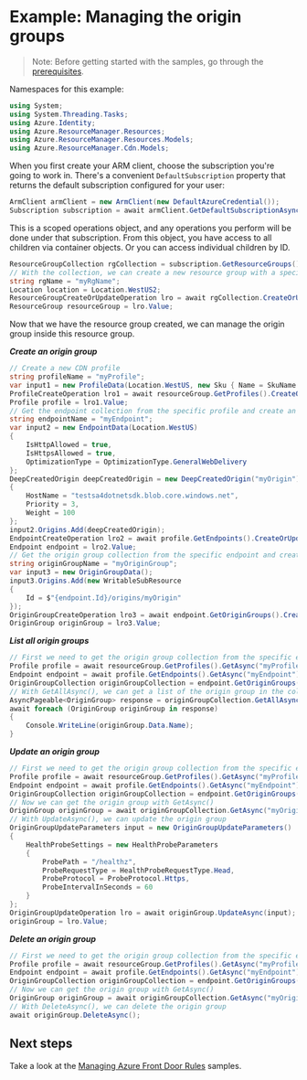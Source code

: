 # Example: Managing the origin groups

>Note: Before getting started with the samples, go through the [prerequisites](https://github.com/Azure/azure-sdk-for-net/tree/main/sdk/resourcemanager/Azure.ResourceManager#prerequisites).

Namespaces for this example:
```C# Snippet:Manage_OriginGroups_Namespaces
using System;
using System.Threading.Tasks;
using Azure.Identity;
using Azure.ResourceManager.Resources;
using Azure.ResourceManager.Resources.Models;
using Azure.ResourceManager.Cdn.Models;
```

When you first create your ARM client, choose the subscription you're going to work in. There's a convenient `DefaultSubscription` property that returns the default subscription configured for your user:

```C# Snippet:Readme_DefaultSubscription
ArmClient armClient = new ArmClient(new DefaultAzureCredential());
Subscription subscription = await armClient.GetDefaultSubscriptionAsync();
```

This is a scoped operations object, and any operations you perform will be done under that subscription. From this object, you have access to all children via container objects. Or you can access individual children by ID.

```C# Snippet:Readme_GetResourceGroupCollection
ResourceGroupCollection rgCollection = subscription.GetResourceGroups();
// With the collection, we can create a new resource group with a specific name
string rgName = "myRgName";
Location location = Location.WestUS2;
ResourceGroupCreateOrUpdateOperation lro = await rgCollection.CreateOrUpdateAsync(rgName, new ResourceGroupData(location));
ResourceGroup resourceGroup = lro.Value;
```

Now that we have the resource group created, we can manage the origin group inside this resource group.

***Create an origin group***

```C# Snippet:Managing_OriginGroups_CreateAnOriginGroup
// Create a new CDN profile
string profileName = "myProfile";
var input1 = new ProfileData(Location.WestUS, new Sku { Name = SkuName.StandardMicrosoft });
ProfileCreateOperation lro1 = await resourceGroup.GetProfiles().CreateOrUpdateAsync(profileName, input1);
Profile profile = lro1.Value;
// Get the endpoint collection from the specific profile and create an endpoint
string endpointName = "myEndpoint";
var input2 = new EndpointData(Location.WestUS)
{
    IsHttpAllowed = true,
    IsHttpsAllowed = true,
    OptimizationType = OptimizationType.GeneralWebDelivery
};
DeepCreatedOrigin deepCreatedOrigin = new DeepCreatedOrigin("myOrigin")
{
    HostName = "testsa4dotnetsdk.blob.core.windows.net",
    Priority = 3,
    Weight = 100
};
input2.Origins.Add(deepCreatedOrigin);
EndpointCreateOperation lro2 = await profile.GetEndpoints().CreateOrUpdateAsync(endpointName, input2);
Endpoint endpoint = lro2.Value;
// Get the origin group collection from the specific endpoint and create an origin group
string originGroupName = "myOriginGroup";
var input3 = new OriginGroupData();
input3.Origins.Add(new WritableSubResource
{
    Id = $"{endpoint.Id}/origins/myOrigin"
});
OriginGroupCreateOperation lro3 = await endpoint.GetOriginGroups().CreateOrUpdateAsync(originGroupName, input3);
OriginGroup originGroup = lro3.Value;
```

***List all origin groups***

```C# Snippet:Managing_OriginGroups_ListAllOriginGroups
// First we need to get the origin group collection from the specific endpoint
Profile profile = await resourceGroup.GetProfiles().GetAsync("myProfile");
Endpoint endpoint = await profile.GetEndpoints().GetAsync("myEndpoint");
OriginGroupCollection originGroupCollection = endpoint.GetOriginGroups();
// With GetAllAsync(), we can get a list of the origin group in the collection
AsyncPageable<OriginGroup> response = originGroupCollection.GetAllAsync();
await foreach (OriginGroup originGroup in response)
{
    Console.WriteLine(originGroup.Data.Name);
}
```

***Update an origin group***

```C# Snippet:Managing_OriginGroups_UpdateAnOriginGroup
// First we need to get the origin group collection from the specific endpoint
Profile profile = await resourceGroup.GetProfiles().GetAsync("myProfile");
Endpoint endpoint = await profile.GetEndpoints().GetAsync("myEndpoint");
OriginGroupCollection originGroupCollection = endpoint.GetOriginGroups();
// Now we can get the origin group with GetAsync()
OriginGroup originGroup = await originGroupCollection.GetAsync("myOriginGroup");
// With UpdateAsync(), we can update the origin group
OriginGroupUpdateParameters input = new OriginGroupUpdateParameters()
{
    HealthProbeSettings = new HealthProbeParameters
    {
        ProbePath = "/healthz",
        ProbeRequestType = HealthProbeRequestType.Head,
        ProbeProtocol = ProbeProtocol.Https,
        ProbeIntervalInSeconds = 60
    }
};
OriginGroupUpdateOperation lro = await originGroup.UpdateAsync(input);
originGroup = lro.Value;
```

***Delete an origin group***

```C# Snippet:Managing_OriginGroups_DeleteAnOriginGroup
// First we need to get the origin group collection from the specific endpoint
Profile profile = await resourceGroup.GetProfiles().GetAsync("myProfile");
Endpoint endpoint = await profile.GetEndpoints().GetAsync("myEndpoint");
OriginGroupCollection originGroupCollection = endpoint.GetOriginGroups();
// Now we can get the origin group with GetAsync()
OriginGroup originGroup = await originGroupCollection.GetAsync("myOriginGroup");
// With DeleteAsync(), we can delete the origin group
await originGroup.DeleteAsync();
```


## Next steps
Take a look at the [Managing Azure Front Door Rules](https://github.com/Yao725/azure-sdk-for-net/tree/feature/mgmt-track2-cdn/sdk/cdn/Azure.ResourceManager.Cdn/samples/Sample2_ManagingAFDRules.md) samples.
